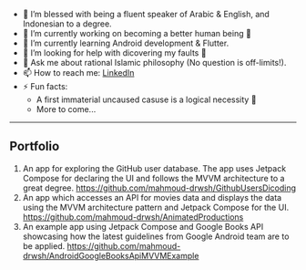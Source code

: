 - 📙 I’m blessed with being a fluent speaker of Arabic & English, and Indonesian to a degree.
- 🔭 I’m currently working on becoming a better human being 🙂
- 🌱 I’m currently learning Android development & Flutter.
- 🤔 I’m looking for help with dicovering my faults 🙂
- 💬 Ask me about rational Islamic philosophy (No question is off-limits!).
- 📫 How to reach me: [LinkedIn](https://www.linkedin.com/in/mahmoud-darwish)
- ⚡ Fun facts: 
    - A first immaterial uncaused casuse is a logical necessity 🙂
    - More to come...

---

## Portfolio
1. An app for exploring the GitHub user database. The app uses Jetpack Compose for declaring the UI and follows the MVVM architecture to a great degree.
    https://github.com/mahmoud-drwsh/GithubUsersDicoding
3. An app which accesses an API for movies data and displays the data using the MVVM architecture pattern and Jetpack Compose for the UI.
    https://github.com/mahmoud-drwsh/AnimatedProductions
4. An example app using Jetpack Compose and Google Books API showcasing how the latest guidelines from Google Android team are to be applied.
    https://github.com/mahmoud-drwsh/AndroidGoogleBooksApiMVVMExample
